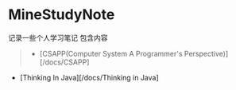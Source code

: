 # MineStudyNote
记录一些个人学习笔记
包含内容
> * [CSAPP(Computer System A Programmer's Perspective)][/docs/CSAPP]  
  * [Thinking In Java][/docs/Thinking in Java]
